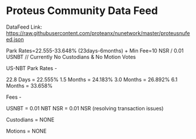 # Proteus Community Data Feed

DataFeed Link: https://raw.githubusercontent.com/proteanx/nunetwork/master/proteusnufeed.json

Park Rates=22.555-33.648% (23days-6months) + Min Fee=10 NSR / 0.01 USNBT // Currently No Custodians & No Motion Votes 

US-NBT Park Rates - 

22.8 Days  = 22.555%
1.5 Months = 24.183%
3.0 Months = 26.892%
6.1 Months = 33.658%

Fees - 

USNBT =  0.01 NBT
NSR   =  0.01 NSR (resolving transaction issues)

Custodians =  NONE

Motions =  NONE
